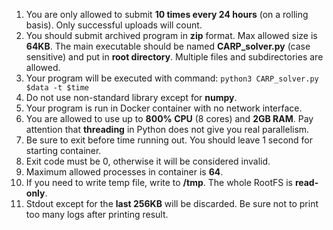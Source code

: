 1. You are only allowed to submit **10 times every 24 hours** (on a rolling basis). Only successful uploads will count.
2. You should submit archived program in **zip** format. Max allowed size is **64KB**. The main executable should be named **CARP_solver.py** (case sensitive) and put in **root directory**. Multiple files and subdirectories are allowed.
3. Your program will be executed with command: `python3 CARP_solver.py $data -t $time`
4. Do not use non-standard library except for **numpy**.
5. Your program is run in Docker container with no network interface.
6. You are allowed to use up to **800% CPU** (8 cores) and **2GB RAM**. Pay attention that **threading** in Python does not give you real parallelism.
7. Be sure to exit before time running out. You should leave 1 second for starting container.
8. Exit code must be 0, otherwise it will be considered invalid.
9. Maximum allowed processes in container is **64**.
10. If you need to write temp file, write to **/tmp**. The whole RootFS is **read-only**.
11. Stdout except for the **last 256KB** will be discarded. Be sure not to print too many logs after printing result.